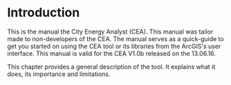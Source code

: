 # Introduction

This is the manual the City Energy Analyst (CEA). This manual was tailor made to non-developers of the CEA. The manual serves as a quick-guide to get you started on using the CEA tool or its libraries from the ArcGIS's user interface. This manual is valid for the CEA V1.0b released on the 13.06.16. 

This chapter provides a general description of the tool. It explains what it does, its importance and limitations. 
    
